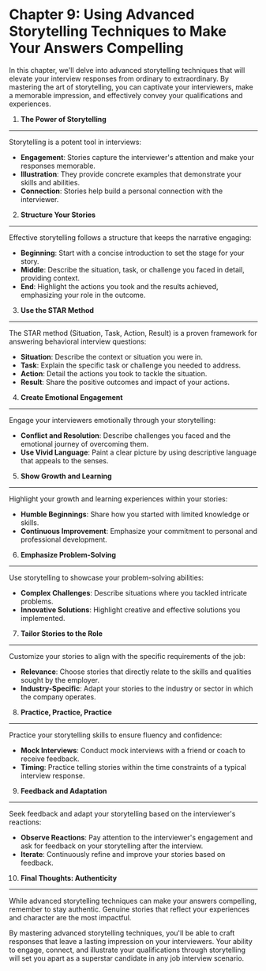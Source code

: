 Chapter 9: Using Advanced Storytelling Techniques to Make Your Answers Compelling
=================================================================================

In this chapter, we'll delve into advanced storytelling techniques that will elevate your interview responses from ordinary to extraordinary. By mastering the art of storytelling, you can captivate your interviewers, make a memorable impression, and effectively convey your qualifications and experiences.

1. **The Power of Storytelling**
--------------------------------

Storytelling is a potent tool in interviews:

* **Engagement**: Stories capture the interviewer's attention and make your responses memorable.
* **Illustration**: They provide concrete examples that demonstrate your skills and abilities.
* **Connection**: Stories help build a personal connection with the interviewer.

2. **Structure Your Stories**
-----------------------------

Effective storytelling follows a structure that keeps the narrative engaging:

* **Beginning**: Start with a concise introduction to set the stage for your story.
* **Middle**: Describe the situation, task, or challenge you faced in detail, providing context.
* **End**: Highlight the actions you took and the results achieved, emphasizing your role in the outcome.

3. **Use the STAR Method**
--------------------------

The STAR method (Situation, Task, Action, Result) is a proven framework for answering behavioral interview questions:

* **Situation**: Describe the context or situation you were in.
* **Task**: Explain the specific task or challenge you needed to address.
* **Action**: Detail the actions you took to tackle the situation.
* **Result**: Share the positive outcomes and impact of your actions.

4. **Create Emotional Engagement**
----------------------------------

Engage your interviewers emotionally through your storytelling:

* **Conflict and Resolution**: Describe challenges you faced and the emotional journey of overcoming them.
* **Use Vivid Language**: Paint a clear picture by using descriptive language that appeals to the senses.

5. **Show Growth and Learning**
-------------------------------

Highlight your growth and learning experiences within your stories:

* **Humble Beginnings**: Share how you started with limited knowledge or skills.
* **Continuous Improvement**: Emphasize your commitment to personal and professional development.

6. **Emphasize Problem-Solving**
--------------------------------

Use storytelling to showcase your problem-solving abilities:

* **Complex Challenges**: Describe situations where you tackled intricate problems.
* **Innovative Solutions**: Highlight creative and effective solutions you implemented.

7. **Tailor Stories to the Role**
---------------------------------

Customize your stories to align with the specific requirements of the job:

* **Relevance**: Choose stories that directly relate to the skills and qualities sought by the employer.
* **Industry-Specific**: Adapt your stories to the industry or sector in which the company operates.

8. **Practice, Practice, Practice**
-----------------------------------

Practice your storytelling skills to ensure fluency and confidence:

* **Mock Interviews**: Conduct mock interviews with a friend or coach to receive feedback.
* **Timing**: Practice telling stories within the time constraints of a typical interview response.

9. **Feedback and Adaptation**
------------------------------

Seek feedback and adapt your storytelling based on the interviewer's reactions:

* **Observe Reactions**: Pay attention to the interviewer's engagement and ask for feedback on your storytelling after the interview.
* **Iterate**: Continuously refine and improve your stories based on feedback.

10. **Final Thoughts: Authenticity**
------------------------------------

While advanced storytelling techniques can make your answers compelling, remember to stay authentic. Genuine stories that reflect your experiences and character are the most impactful.

By mastering advanced storytelling techniques, you'll be able to craft responses that leave a lasting impression on your interviewers. Your ability to engage, connect, and illustrate your qualifications through storytelling will set you apart as a superstar candidate in any job interview scenario.
